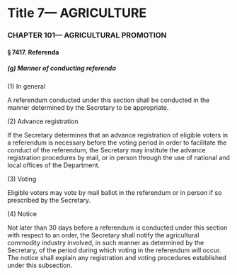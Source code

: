 
# Title 7— AGRICULTURE
### CHAPTER 101— AGRICULTURAL PROMOTION
#### § 7417. Referenda
##### (g) Manner of conducting referenda

(1) In general

A referendum conducted under this section shall be conducted in the manner determined by the Secretary to be appropriate.

(2) Advance registration

If the Secretary determines that an advance registration of eligible voters in a referendum is necessary before the voting period in order to facilitate the conduct of the referendum, the Secretary may institute the advance registration procedures by mail, or in person through the use of national and local offices of the Department.

(3) Voting

Eligible voters may vote by mail ballot in the referendum or in person if so prescribed by the Secretary.

(4) Notice

Not later than 30 days before a referendum is conducted under this section with respect to an order, the Secretary shall notify the agricultural commodity industry involved, in such manner as determined by the Secretary, of the period during which voting in the referendum will occur. The notice shall explain any registration and voting procedures established under this subsection.
